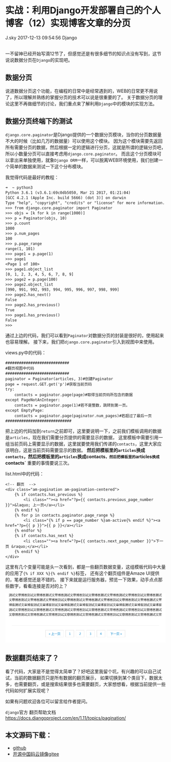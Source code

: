 <div class="blog-article">
<h1 class="title">实战：利用Django开发部署自己的个人博客（12）实现博客文章的分页</h1>
<span class="author">J.sky</span>
<span class="time">2017-12-13 09:54:56</span>
<span class="tag">Django</span>
</div>
</br>

一不留神已经开始写滴12节了，但感觉还是有很多细节的知识点没有写到，这节说说数据分页在`Django`的实现吧。

## 数据分页

说道数据分页这个功能，在编程的日常中是经常遇到的，WEB的日常更不用说了，所以理解并熟练的掌握分页的技术可以说是很重要的了。
关于数据分页的理论这里不再做细节的讨论，我们重点来了解利用`Django`中的模块的实现方法。

## 数据分页终端下的测试

`django.core.paginator`是Django提供的一个数据分页模块，当你的分页数据量不大的时候（比如几万的数据量）可以使用这个模块。
因为这个模块需要先返回所有需要分页的数据，然后根据一定的逻辑进行分页，这就是所谓的逻辑分页吧，所以小数量分页可以直接考虑用`django.core.paginator`。
而且这个分页模块可以拿出来单独使用，就象`Django ORM`一样，可以脱离WEB环境使用，我们创建一个简单的数据来测试一下这个分布模块。

我觉得代码是最好的教程：

    ➜  ~ python3 
    Python 3.6.1 (v3.6.1:69c0db5050, Mar 21 2017, 01:21:04) 
    [GCC 4.2.1 (Apple Inc. build 5666) (dot 3)] on darwin
    Type "help", "copyright", "credits" or "license" for more information.
    >>> from django.core.paginator import Paginator
    >>> objs = [k for k in range(1000)]
    >>> p = Paginator(objs, 10)
    >>> p.count
    1000
    >>> p.num_pages
    100
    >>> p.page_range
    range(1, 101)
    >>> page1 = p.page(1)
    >>> page1
    <Page 1 of 100>
    >>> page1.object_list
    [0, 1, 2, 3, 4, 5, 6, 7, 8, 9]
    >>> page2 = p.page(100)
    >>> page2.object_list
    [990, 991, 992, 993, 994, 995, 996, 997, 998, 999]
    >>> page2.has_next()
    False
    >>> page2.has_previous()
    True
    >>> page1.has_previous()
    False
    >>> 

通过上边的代码，我们可以看到`Paginator`对数据分页的封装是很好的，使用起来也容易理解。
接下来，我们把`django.core.paginator`引入到视图中来使用。

views.py中的代码：

    ############################
    #翻页视图中代码
    ############################
    paginator = Paginator(articles, 3)#创建Paginator
    page = request.GET.get('p')#获取当前页码
    try:
        contacts = paginator.page(page)#取得当前页码所包含的数据
    except PageNotAnInteger:
        contacts = paginator.page(1)#若不是整数，跳转到第一页。
    except EmptyPage:
        contacts = paginator.page(paginator.num_pages)#若超过了最后一页
    #############################

把上边的代码加到`return`之前即可，这里要说明一下，之前我们模板调用的数据是`articles`，现在我们需要分页提供的需要显示的数据，
这里模板中需要引用一组当前页码上需要显示的数据，这里就要使用我们传递的`contacts`，这里大家应该明白，这是当前页码需要显示的数据。
**然后把模板里的`articles`换成`contacts`，然后把模板里的`articles`换成contacts`，然后把模板里的`articles`换成`contacts`**
重要的事情要说三次。

list.html中的代码：

    <!-- 翻页  -->
    <div class="am-pagination am-pagination-centered">
        {% if contacts.has_previous %}
            <li class=""><a href="?p={{ contacts.previous_page_number }}">&laquo; 上一页</a></li>
        {% endif %}
        {% for p in contacts.paginator.page_range %}   
            <li class="{% if p == page_number %}am-active{% endif %}"><a href="?p={{ p }}">{{ p }}</a></li>
        {% endfor %}
        {% if contacts.has_next %}
            <li class=""><a href="?p={{ contacts.next_page_number }}">下一页 &raquo;</a></li>
        {% endif %}
    </div>

这里有几个变量可能是头一次看到，都是一些翻页数据变量，这组模板代码中大量的应用了`{% if XXX %}{% endif %}`标签，
还有这个翻页组件是Amaze UI提供的，笔者感觉还是不错的。
接下来就是运行服务器，预览一下效果，动手点点那些数字，看看连接是否对的上？

![输入图片说明](/assets/images/media/upload/2017/12/Snip20171213_48.png)

## 数据翻页结束了？

看了代码，大家是不是觉得太简单了？好吧这里我留个坑，有兴趣的可以自己试试，当前的数据翻页只是所有数据的翻页展示，
如果切换到某个类目下，数据太多，也需要翻页，或是搜索结果很多也需要翻页，大家想想看，根据当前提供一些代码如何扩展实现呢？

如果有问题欢迎各位可以留言给作者提问。

`django`官方 翻页帮助文档
https://docs.djangoproject.com/en/1.11/topics/pagination/


## 本文源码下载：

+ [github](https://github.com/bosichong/17python.com/tree/master/Django)
+ [开源中国码云镜像gitee](https://gitee.com/J_Sky/17python.com/tree/master/Django)